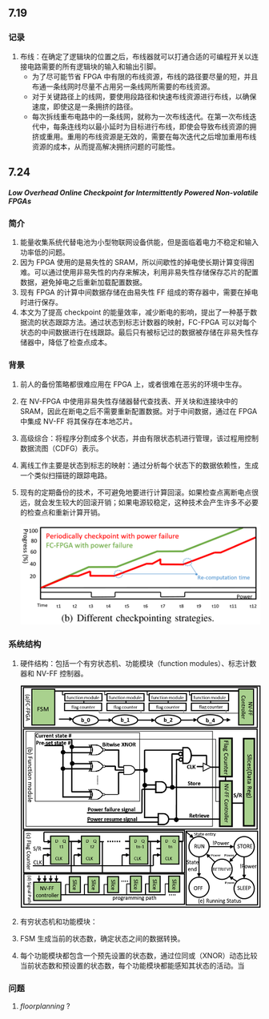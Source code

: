 ## 7.19

### 记录

1. 布线：在确定了逻辑块的位置之后，布线器就可以打通合适的可编程开关以连接电路需要的所有逻辑块的输入和输出引脚。
	+ 为了尽可能节省 FPGA 中有限的布线资源，布线的路径要尽量的短，并且布通一条线网时尽量不占用另一条线网所需要的布线资源。
	+ 对于关键路径上的线网，要使用段路径和快速布线资源进行布线，以确保速度，即使这是一条拥挤的路径。
	+ 每次拆线重布电路中的一条线网，就称为一次布线迭代。在第一次布线迭代中，每条连线均以最小延时为目标进行布线，即使会导致布线资源的拥挤或重用。重用的布线资源是无效的，需要在每次迭代之后增加重用布线资源的成本，从而提高解决拥挤问题的可能性。

## 7.24 

##### Low Overhead Online Checkpoint for Intermittently Powered Non-volatile FPGAs

### 简介

1. 能量收集系统代替电池为小型物联网设备供能，但是面临着电力不稳定和输入功率低的问题。
2. 因为 FPGA 使用的是易失性的 SRAM，所以间歇性的掉电使长期计算变得困难。可以通过使用非易失性的内存来解决，利用非易失性存储保存芯片的配置数据，避免掉电之后重新加载配置数据。
3. 现有 FPGA 的计算中间数据存储在由易失性 FF 组成的寄存器中，需要在掉电时进行保存。
4. 本文为了提高 checkpoint 的能量效率，减少断电的影响，提出了一种基于数据流的状态跟踪方法。通过状态到标志计数器的映射，FC-FPGA 可以对每个状态的中间数据进行在线跟踪。最后只有被标记过的数据被存储在非易失性存储器中，降低了检查点成本。 

### 背景

1. 前人的备份策略都很难应用在 FPGA 上，或者很难在恶劣的环境中生存。

2. 在 NV-FPGA 中使用非易失性存储器替代查找表、开关块和连接块中的 SRAM，因此在断电之后不需要重新配置数据。对于中间数据，通过在 FPGA 中集成 NV-FF 将其保存在本地芯片。

3. 高级综合：将程序分割成多个状态，并由有限状态机进行管理，该过程用控制数据流图（CDFG）表示。

4. 离线工作主要是状态到标志的映射：通过分析每个状态下的数据依赖性，生成一个类似扫描链的跟踪电路。

5. 现有的定期备份的技术，不可避免地要进行计算回滚。如果检查点离断电点很远，就会发生较大的回滚开销；如果电源较稳定，这种技术会产生许多不必要的检查点和重新计算开销。

	![1563968288682](assets/1563968288682.png)

### 系统结构

1. 硬件结构：包括一个有穷状态机、功能模块（function modules）、标志计数器和 NV-FF 控制器。
	
	![jksf](assets/156874641.png)
	
2. 有穷状态机和功能模块：

  1. FSM 生成当前的状态数，确定状态之间的数据转换。
  2. 每个功能模块都包含一个预先设置的状态数，通过位同或（XNOR）动态比较当前状态数和预设置的状态数，每个功能模块都能感知其状态的活动。当







### 问题

1. _floorplanning_ ?